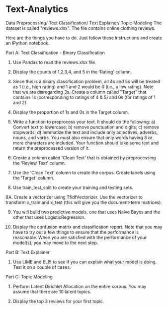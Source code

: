 # Text-Analytics
Data Preprocessing/ Text Classification/ Text Explainer/ Topic Modeling
The dataset is called "reviews.xlsx". The file contains online clothing reviews.

Here are the things you have to do. Just follow these instructions and create an IPython notebook.

Part A: Text Classification - Binary Classification

1. Use Pandas to read the reviews.xlsx file.

2. Display the counts of 1,2,3,4, and 5 in the 'Rating' column.

3. Since this is a binary classification problem, all 4s and 5s will be treated as 1 (i.e., high rating) and 1 and 2 would be 0 (i.e., a low rating). Note that we are disregarding 3s. Create a column called "Target" that contains 1s (corresponding to ratings of 4 & 5) and 0s (for ratings of 1 and 2).

4. Display the proportion of 1s and 0s in the Target column.

5. Write a function to preprocess your text. It should do the following: a) Convert text to lowercase; b) remove punctuation and digits; c) remove stopwords; d) lemmatize the text and include only adjectives, adverbs, nouns, and verbs. You must also ensure that only words having 3 or more characters are included. Your function should take some text and return the preprocessed version of it.

6. Create a column called 'Clean Text' that is obtained by preprocessing the 'Review Text' column.

7. Use the 'Clean Text' column to create the corpus. Create labels using the 'Target' column.

8. Use train_test_split to create your training and testing sets.

8A. Create a vectorizer using TfidfVectorizer. Use the vectorizer to transform x_train and x_test (this will give you the document-term matrices).

9. You will build two predictive models, one that uses Naive Bayes and the other that uses LogisticRegression.

10. Display the confusion matrix and classification report. Note that you may have to try out a few things to ensure that the performance is reasonable. When you are satisfied with the performance of your model(s), you may move to the next step.

Part B: Text Explainer

1. Use LIME and ELI5 to see if you can explain what your model is doing. Test it on a couple of cases.

Part C: Topic Modeling

1. Perform Latent Dirichlet Allocation on the entire corpus. You may assume that there are 10 latent topics.

2. Display the top 3 reviews for your first topic. 
